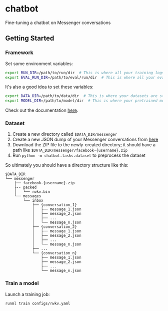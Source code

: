 # chatbot

Fine-tuning a chatbot on Messenger conversations

## Getting Started

### Framework

Set some environment variables:

```bash
export RUN_DIR=/path/to/run/dir  # This is where all your training logs and checkpoints will be written
export EVAL_RUN_DIR=/path/to/eval/run/dir  # This is where all your evaluation logs will be written
```

It's also a good idea to set these variables:

```bash
export DATA_DIR=/path/to/data/dir  # This is where your datasets are stored
export MODEL_DIR=/path/to/model/dir  # This is where your pretrained models are stored
```

Check out the documentation [here](https://ml.bolte.cc/getting_started.html).

### Dataset

1. Create a new directory called `$DATA_DIR/messenger`
2. Create a new JSON dump of your Messenger conversations from [here](https://www.messenger.com/dyi)
3. Download the ZIP file to the newly-created directory; it should have a path like `$DATA_DIR/messenger/facebook-{username}.zip`
4. Run `python -m chatbot.tasks.dataset` to preprocess the dataset

So ultimately you should have a directory structure like this:

```
$DATA_DIR
└── messenger
    ├── facebook-{username}.zip
    ├-- packed
    │   └── rwkv.bin
    └── messages
        └── inbox
            ├── {conversation_1}
            │   ├── message_1.json
            │   ├── message_2.json
            │   ├── ...
            │   └── message_n.json
            ├── {conversation_2}
            │   ├── message_1.json
            │   ├── message_2.json
            │   ├── ...
            │   └── message_n.json
            ├── ...
            └── {conversation_n}
                ├── message_1.json
                ├── message_2.json
                ├── ...
                └── message_n.json
```

### Train a model

Launch a training job:

```bash
runml train configs/rwkv.yaml
```
